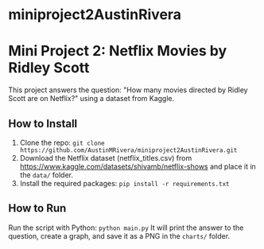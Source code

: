 # miniproject2AustinRivera

# Mini Project 2: Netflix Movies by Ridley Scott

This project answers the question: "How many movies directed by Ridley Scott are on Netflix?" using a dataset from Kaggle.

## How to Install
1. Clone the repo: `git clone https://github.com/AustinMRivera/miniproject2AustinRivera.git`
2. Download the Netflix dataset (netflix_titles.csv) from https://www.kaggle.com/datasets/shivamb/netflix-shows and place it in the `data/` folder.
3. Install the required packages: `pip install -r requirements.txt`

## How to Run
Run the script with Python: `python main.py`
It will print the answer to the question, create a graph, and save it as a PNG in the `charts/` folder.